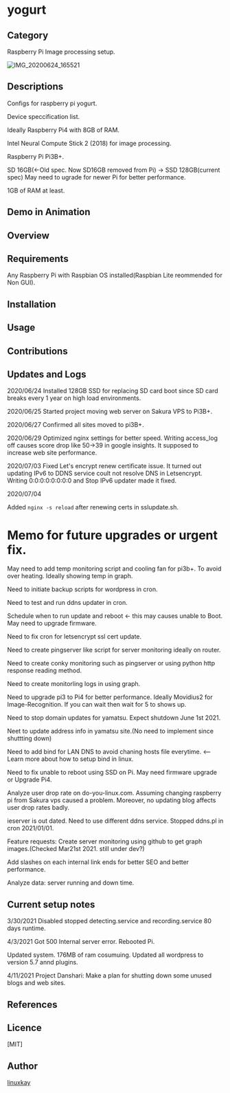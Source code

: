# yogurt 

## Category

Raspberry Pi Image processing setup.

![IMG_20200624_165521](https://user-images.githubusercontent.com/9047935/85963539-37a46900-b9f1-11ea-88ea-3d644a08c2be.jpg)


## Descriptions

Configs for raspberry pi yogurt.

Device speccification list.

Ideally Raspberry Pi4 with 8GB of RAM.

Intel Neural Compute Stick 2 (2018) for image processing.

Raspberry Pi Pi3B+.

SD 16GB(←Old spec. Now SD16GB removed from Pi) -> SSD 128GB(current spec) May need to ugrade for newer Pi for better performance.

1GB of RAM at least.
 
## Demo in Animation

## Overview

## Requirements

Any Raspberry Pi with Raspbian OS installed(Raspbian Lite reommended for Non GUI).

## Installation

## Usage

## Contributions

## Updates and Logs

2020/06/24 Installed 128GB SSD for replacing SD card boot since SD card breaks every 1 year on high load environments.

2020/06/25 Started project moving web server on Sakura VPS to Pi3B+.

2020/06/27 Confirmed all sites moved to pi3B+.

2020/06/29 Optimized nginx settings for better speed. Writing access_log off causes score drop like 50->39 in google insights. It supposed to increase web site performance.

2020/07/03 Fixed Let's encrypt renew certificate issue. It turned out updating IPv6 to DDNS service coult not resolve DNS in Letsencrypt. Writing 0:0:0:0:0:0:0:0 and Stop IPv6 updater made it fixed.

2020/07/04 

Added `nginx -s reload` after renewing certs in sslupdate.sh.

# Memo for future upgrades or urgent fix.

May need to add temp monitoring script and cooling fan for pi3b+. To avoid over heating. Ideally showing temp in graph.

Need to initiate backup scripts for wordpress in cron.

Need to test and run ddns updater in cron.

Schedule when to run update and reboot <- this may causes unable to Boot. May need to upgrade firmware.

Need to fix cron for letsencrypt ssl cert update.

Need to create pingserver like script for server monitoring ideally on router. 

Need to create conky monitoring such as pingserver or using python http response reading method.

Need to create monitorling logs in using graph.

Need to upgrade pi3 to Pi4 for better performance. Ideally Movidius2 for Image-Recognition. If you can wait then wait for 5 to shows up.

Need to stop domain updates for yamatsu. Expect shutdown June 1st 2021.

Neet to update address info in yamatsu site.(No need to implement since shuttting down)

Need to add bind for LAN DNS to avoid chaning hosts file everytime. <-- Learn more about how to setup bind in linux.

Need to fix unable to reboot using SSD on Pi. May need firmware upgrade or Upgrade Pi4.

 Analyze user drop rate on do-you-linux.com. Assuming changing raspberry pi from Sakura vps caused a problem. Moreover, no updating blog affects user drop rates badly.

ieserver is out dated. Need to use different ddns service. Stopped ddns.pl in cron 2021/01/01.

Feature requests: Create server monitoring using github to get graph images.(Checked Mar21st 2021. still under dev?)

Add slashes on each internal link ends for better SEO and better performance.

Analyze data: server running and down time.

## Current setup notes

3/30/2021 Disabled stopped detecting.service and recording.service
80 days runtime.

4/3/2021 Got 500 Internal server error. Rebooted Pi.

 Updated system. 176MB of ram cosumuing. Updated all wordpress to version 5.7 annd plugins.

4/11/2021 Project Danshari: Make a plan for shutting down some unused blogs and web sites.

## References



## Licence

[MIT]

## Author

[linuxkay](https://github.com/linuxkay)
